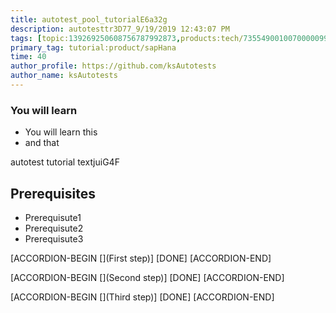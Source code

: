 ```yaml
---
title: autotest_pool_tutorialE6a32g
description: autotesttr3D77_9/19/2019 12:43:07 PM
tags: [topic:139269250608756787992873,products:tech/73554900100700000996,tutorial:experience/advanced]
primary_tag: tutorial:product/sapHana
time: 40
author_profile: https://github.com/ksAutotests
author_name: ksAutotests
---
```

### You will learn
- You will learn this
- and that

autotest tutorial textjuiG4F

## Prerequisites
- Prerequisute1
- Prerequisute2
- Prerequisute3

[ACCORDION-BEGIN [](First step)]
[DONE]
[ACCORDION-END]

[ACCORDION-BEGIN [](Second step)]
[DONE]
[ACCORDION-END]

[ACCORDION-BEGIN [](Third step)]
[DONE]
[ACCORDION-END]


